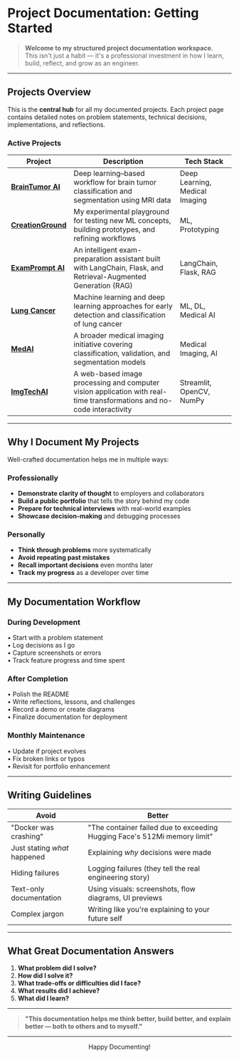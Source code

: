 # Project Documentation: Getting Started

> **Welcome to my structured project documentation workspace.**  
> This isn't just a habit — it's a professional investment in how I learn, build, reflect, and grow as an engineer.

---

## Projects Overview

This is the **central hub** for all my documented projects. Each project page contains detailed notes on problem statements, technical decisions, implementations, and reflections.

### Active Projects

| Project | Description | Tech Stack |
|---------|-------------|------------|
| **[BrainTumor AI](./BrainTumor_AI/index.md)** | Deep learning–based workflow for brain tumor classification and segmentation using MRI data | Deep Learning, Medical Imaging |
| **[CreationGround](./CreationGround/index.md)** | My experimental playground for testing new ML concepts, building prototypes, and refining workflows | ML, Prototyping |
| **[ExamPrompt AI](./ExamPrompt_AI/index.md)** | An intelligent exam-preparation assistant built with LangChain, Flask, and Retrieval-Augmented Generation (RAG) | LangChain, Flask, RAG |
| **[Lung Cancer](./Lung_Cancer/index.md)** | Machine learning and deep learning approaches for early detection and classification of lung cancer | ML, DL, Medical AI |
| **[MedAI](./MedAI/index.md)** | A broader medical imaging initiative covering classification, validation, and segmentation models | Medical Imaging, AI |
| **[ImgTechAI](./ImgTechAI/index.md)** | A web-based image processing and computer vision application with real-time transformations and no-code interactivity | Streamlit, OpenCV, NumPy |

---

## Why I Document My Projects

Well-crafted documentation helps me in multiple ways:

### **Professionally**

- **Demonstrate clarity of thought** to employers and collaborators
- **Build a public portfolio** that tells the story behind my code
- **Prepare for technical interviews** with real-world examples
- **Showcase decision-making** and debugging processes

### **Personally**

- **Think through problems** more systematically
- **Avoid repeating past mistakes**
- **Recall important decisions** even months later
- **Track my progress** as a developer over time

---

## My Documentation Workflow

### **During Development**
• Start with a problem statement  
• Log decisions as I go  
• Capture screenshots or errors  
• Track feature progress and time spent  

### **After Completion**
• Polish the README  
• Write reflections, lessons, and challenges  
• Record a demo or create diagrams  
• Finalize documentation for deployment  

### **Monthly Maintenance**
• Update if project evolves  
• Fix broken links or typos  
• Revisit for portfolio enhancement  

---

## Writing Guidelines

| **Avoid** | **Better** |
|-----------|------------|
| "Docker was crashing" | "The container failed due to exceeding Hugging Face's 512Mi memory limit" |
| Just stating *what* happened | Explaining *why* decisions were made |
| Hiding failures | Logging failures (they tell the real engineering story) |
| Text-only documentation | Using visuals: screenshots, flow diagrams, UI previews |
| Complex jargon | Writing like you're explaining to your future self |

---

## What Great Documentation Answers

1. **What problem did I solve?**  
2. **How did I solve it?**  
3. **What trade-offs or difficulties did I face?**  
4. **What results did I achieve?**  
5. **What did I learn?**  

---

> **"This documentation helps me think better, build better, and explain better — both to others and to myself."**

---

<div align="center">
Happy Documenting!
</div>
